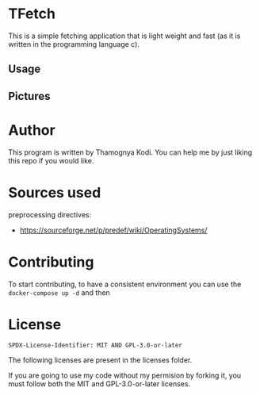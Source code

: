 # TFetch

This is a simple fetching application that is light weight and fast (as it is written in the programming language c).

## Usage

## Pictures

# Author

This program is written by Thamognya Kodi. You can help me by just liking this repo if you would like.

# Sources used 

preprocessing directives:
- https://sourceforge.net/p/predef/wiki/OperatingSystems/

# Contributing

To start contributing, to have a consistent environment you can use the `docker-compose up -d` and then 

# License

`SPDX-License-Identifier: MIT AND GPL-3.0-or-later`

The following licenses are present in the licenses folder.

If you are going to use my code without my permision by forking it, you must follow both the MIT and GPL-3.0-or-later licenses.
